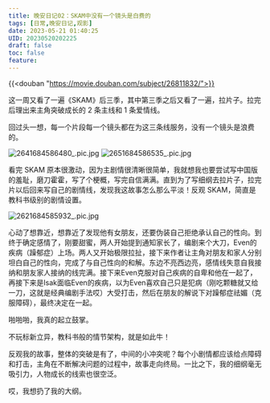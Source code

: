 ```yaml
---
title: 晚安日记02：SKAM中没有一个镜头是白费的
tags: [日常,晚安日记,观影]
date: 2023-05-21 01:40:25
UID: 20230520202225
draft: false
toc: false
feature: 
---
```


{{<douban "https://movie.douban.com/subject/26811832/">}}

这一周又看了一遍《SKAM》后三季，其中第三季之后又看了一遍，拉片子。拉完后理出来主角突破成长的 2 条主线和 1 条爱情线。

回过头一想，每一个片段每一个镜头都在为这三条线服务，没有一个镜头是浪费的。
<!--more-->
![2641684586480_.pic.jpg](https://s2.loli.net/2023/05/20/ub94AIE3go8Vr2a.jpg)
![2651684586535_.pic.jpg](https://s2.loli.net/2023/05/20/zHpFnt93BgxZloS.jpg)


看完 SKAM 原本很激动，因为主剧情很清晰很简单，我就想我也要尝试写中国版的羞耻，磨刀霍霍，写了个梗概，写完自信满满。直到为了写细纲去拉片子，拉完片以后回来写自己的剧情线，发现我这故事怎么那么平淡！反观 SKAM，简直是教科书级别的剧情设置。

![2621684585932_.pic.jpg](https://s2.loli.net/2023/05/20/tWjBJrLEdwnG63Z.jpg)


心动了想靠近，想靠近了发现他有女朋友，还要伪装自己拒绝承认自己的性向。到终于确定感情了，刚要甜蜜，两人开始提到通知家长了，编剧来个大刀，Even的疾病（躁郁症）上场。两人又开始极限拉扯，接下来作者让主角对朋友和家人分别坦白自己的性向，完成了与自己性向的和解。东边不亮西边亮，感情线失意自我接纳和朋友家人接纳的线完满。接下来Even克服对自己疾病的自卑和他在一起了，再接下来是Isak面临Even的疾病，以为Even喜欢自己只是犯病（刚吃颗糖就又给一刀，这就是经典编剧手法哎）大受打击，然后在朋友的解说下对躁郁症祛媚（克服障碍），最终决定在一起。

啪啪啪，我真的起立鼓掌。

不玩标新立异，教科书般的情节架构，就是如此牛！

反观我的故事，整体的突破是有了，中间的小冲突呢？每个小剧情都应该给点障碍和打击，主角在不断解决问题的过程中，故事走向终局。一比之下，我的细纲毫无吸引力，人物成长的线索也很空泛。

哎，我想扔了我的大纲。